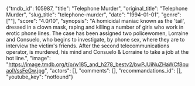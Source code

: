 {"tmdb_id": 105987, "title": "Telephone Murder", "original_title": "Telephone Murder", "slug_title": "telephone-murder", "date": "1994-01-01", "genre": [""], "score": "4.0/10", "synopsis": "A homicidal maniac known as the 'tail', dressed in a clown mask, raping and killing a number of girls who work in erotic phone lines. The case has been assigned two policewomen, Lorraine and Consuelo, who begins to investigate, by phone sex, where they are to interview the victim's friends. After the second telecommunications operator, is murdered, his mind and Consuelo &amp; Lorraine to take a job at the hot line.", "image": "https://image.tmdb.org/t/p/w185_and_h278_bestv2/bwPJUiNuZHaWCf8puaoIVssFeGw.jpg", "actors": [], "comments": [], "recommandations_id": [], "youtube_key": "notfound"}